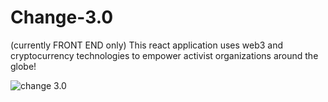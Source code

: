 # Change-3.0

(currently FRONT END only) This react application uses web3 and cryptocurrency technologies to empower activist organizations around the globe!

![change 3.0](https://i.ibb.co/896PpVm/be5d02790ff402246a2c0b72d0a16e68.jpg)
